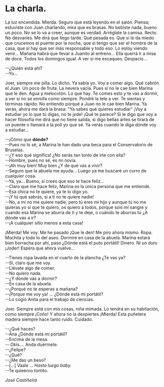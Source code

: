 # La charla.

La luz encendida. Mierda. Seguro que está leyendo en el salón. Piensa; estuviste con Juan charlando, mira que es brasas. No bebiste nada, bueno un poco. No se lo va a creer, aunque es verdad. Arréglate la camisa. Recto. No desvaríes. Me dirá que llego tarde. Qué pesada es. Que si le da miedo que crucemos el puente por la noche, que si tengo que ser el hombre de la casa, que si hay que ser más responsable y todo eso. Lo estoy viendo venir... Mañana habrá que llevar a Juanito al entreno... Ella querrá ir a misa de doce. Todos los domingos igual. A ver si me escaqueo. Despacio...

--¿Quién está ahí?  
--Yo...

Joer, siempre me pilla. Lo dicho. Ya sabía yo. Voy a comer algo. Qué cabrón el Juan. Un poco de fruta. La nevera vacía. Pues sí no le cae bien Marina que le den. Agua y melocotón. Lo que hay.  Te comes esto y te vas a dormir, a ver si no se enrolla como siempre. Pondré la tele a ver. Te sientas y terminas rápido. No entiendo porqué a Juan no le cae bien Marina. Ya verás, ahora me dará la brasa: "Ya sabes qué quieres estudiar" ¡Voy a estudiar yo lo que tú digas, no te jode! ¡Qué te parece? Si le digo que voy a hacer filosofía me dirá que no tiene salida, si digo bellas artes se tirará de un puente o llamará a la poli yo que sé. Ya verás cuando le diga dónde voy a estudiar...  

--¡Cómo que **dónde?**  
--Pues no lo sé, a Marina le han dado una beca para el Conservatorio de Bruselas.  
--¿Y eso qué significa! ¿No serás tan tonto de irte con ella?  
--Hombre, pues no sé, es mi novia.  
--¡Ah muy bien! Muy bien ¿Y de qué vas a vivir?  
--Seguro que la abuela me ayuda... Luego ya me buscaré un curro de cualquier cosa.  
--Ya, ya... Bueno, si crees que eso te hace feliz...  
--Claro que me hace feliz, Marina es la única persona que me entiende.  
--Esa chica no te quiere, ya te lo digo yo.  
--¡Y tú qué sabrás, si a ti no te quiere nadie!  
--No, a mí no me quiere nadie, pero tú eres mi hijo y aunque tú no me quieras yo sí que te quiero, os quiero a todos, porque sois mi sangre y cuando esa Marina se aburra de ti y te deje, o cuándo te aburras tú ¿A dónde vas a ir?  
--¡A cualquier sitio menos a esta casa!

¡Mierda! Me voy. Me he pasado ¡Que le den! Me piro ahora mismo. Ropa. Mochila y todo lo del aseo. Dormiré en casa de la abuela. Marina estará bien borracha por ahí, paso ¿Dónde está el puto portátil! Dinero. Ni un duro ¡Joder! Espera que ahora vuelve...

--Tienes ropa lavada en el cuarto de la plancha ¿Te vas ya?  
--Sí, claro que me voy.  
--Llévate algo de comer.  
--No quiero nada.  
--¿Y dónde vas a dormir?  
--En casa de la abuela.  
--¿Porqué no te esperas a mañana?  
--¡Porque me voy ya! ... ¿Dónde está mi portátil?  
--Lo cogió Anita para el trabajo de ciencias.

Joer. Siempre está con mis cosas, niña mimada. Lo tendrá en su habitación, como siempre ¡Coño! Y ahora no la despiertes ¡Mierda! Esta puñetera madera siempre hace tanto ruido. Cuidado. 

--¿Qué haces?  
--Ana ¿Dónde está mi portátil?  
--Encima de la mesa.  
-- *Okis....* Anda duérmete.  
--¿Felipe?  
--¿Qué?  
--¿Me das un beso?  
--[...] Vaale ... *Hasta luego baby.*  
--Te quieeroo tontito.  

*José Castiñeira*
